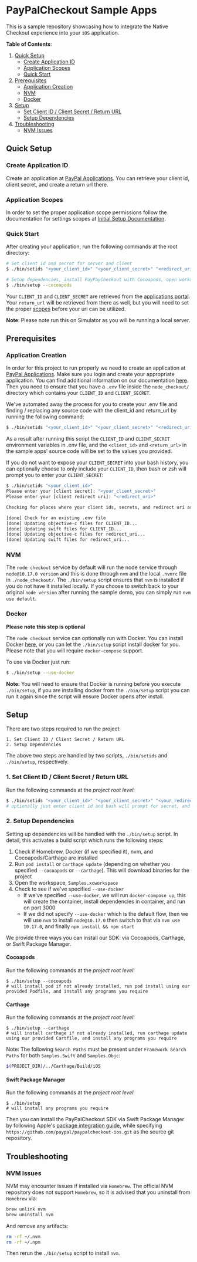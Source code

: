 # PayPalCheckout Sample Apps

This is a sample repository showcasing how to integrate the Native Checkout experience into your `iOS` application.

**Table of Contents**:
<!-- TOC -->  
1. [Quick Setup](#quick-setup)
    - [Create Application ID](#create-application-id)
    - [Application Scopes](#application-scopes)
    - [Quick Start](#quick-start)
2. [Prerequisites](#prerequisites)
    - [Application Creation](#application-creation)
    - [NVM](#nvm)
    - [Docker](#docker)
3. [Setup](#setup)
    - [Set Client ID / Client Secret / Return URL](#1-set-client-id--client-secret--return-url)
    - [Setup Dependencies](#2-setup-dependencies)
4. [Troubleshooting](#troubleshooting)
    - [NVM Issues](#nvm-issues)
<!-- /TOC -->

## Quick Setup

### Create Application ID

Create an application at [PayPal Applications](https://developer.paypal.com/developer/applications/). You can retrieve your client id, client secret, and create a return url there.

### Application Scopes

In order to set the proper application scope permissions follow the documentation for settings scopes at [Initial Setup Documentation](https://developer.paypal.com/docs/limited-release/native-checkout/setup/#opt-in-to-native-checkout).

### Quick Start

After creating your application, run the following commands at the root directory:

```bash
# Set client id and secret for server and client
$ ./bin/setids "<your_client_id>" "<your_client_secret>" "<redirect_uri>"

# Setup dependencies, install PayPayCheckout with Cocoapods, open workspace, and start server
$ ./bin/setup --cocoapods
```

Your `CLIENT_ID` and `CLIENT_SECRET` are retrieved from the [applications portal](https://developer.paypal.com/developer/applications/). Your `return_url` will be retrieved from there as well, but you will need to set the proper [scopes](#application-scopes) before your uri can be utilized.

**Note**: Please note run this on Simulator as you will be running a local server.

## Prerequisites

### Application Creation

In order for this project to run properly we need to create an application at [PayPal Applications](https://developer.paypal.com/developer/applications/). Make sure you login and create your appropriate application. You can find additional information on our documentation [here](https://developer.paypal.com/docs/limited-release/native-checkout/setup/). Then you need to ensure that you have a `.env` file inside the `node_checkout/` directory which contains your `CLIENT_ID` and `CLIENT_SECRET`.

We've automated away the process for you to create your .env file and finding / replacing any source code with the client_id and return_url by running the following command:

```bash
$ ./bin/setids "<your_client_id>" "<your_client_secret>" "<redirect_uri>"
```

As a result after running this script the `CLIENT_ID` and `CLIENT_SECRET` environment variables in .env file, and the `<client_id>` and `<return_url>` in the sample apps' source code will be set to the values you provided.

If you do not want to expose your `CLIENT_SECRET` into your bash history, you can optionally choose to only include your `CLIENT_ID`, then bash or zsh will prompt you to enter your `CLIENT_SECRET`:

```bash
$ ./bin/setids "<your_client_id>"
Please enter your [client secret]: "<your_client_secret>"
Please enter your [client redirect uri]: "<redirect_uri>"

Checking for places where your client ids, secrets, and redirect uri are used

[done] Check for an existing .env file
[done] Updating objective-c files for CLIENT_ID...
[done] Updating swift files for CLIENT_ID...
[done] Updating objective-c files for redirect_uri...
[done] Updating swift files for redirect_uri...
```

### NVM

The `node checkout` service by default will run the node service through `node@10.17.0 version` and this is done through `nvm` and the local `.nvmrc` file in `./node_checkout/`. The `./bin/setup` script ensures that `nvm` is installed if you do not have it installed locally. If you choose to switch back to your original `node version` after running the sample demo, you can simply run `nvm use default`.

### Docker

**Please note this step is optional**

The `node checkout` service can optionally run with Docker. You can install Docker [here](https://docs.docker.com/docker-for-mac/install/), or you can let the `./bin/setup` script install docker for you. Please note that you will require `docker-compose` support. 

To use via Docker just run:

```bash
$ ./bin/setup --use-docker
```

**Note:** You will need to ensure that Docker is running before you execute `./bin/setup`, if you are installing docker from the `./bin/setup` script you can run it again since the script will ensure Docker opens after install.

## Setup

There are two steps required to run the project:

```text
1. Set Client ID / Client Secret / Return URL
2. Setup Dependencies
```

The above two steps are handled by two scripts, `./bin/setids` and `./bin/setup`, respectively.

### 1. Set Client ID / Client Secret / Return URL
Run the following commands at the _project root level_:
```bash
$ ./bin/setids "<your_client_id>" "<your_client_secret>" "<your_redirect_uri>"
# optionally just enter client id and bash will prompt for secret, and redirect uri
```

### 2. Setup Dependencies

Setting up dependencies will be handled with the `./bin/setup` script. In detail, this activates a build script which runs the following steps:

1. Check if Homebrew, Docker (if we specified it), nvm, and Cocoapods/Carthage are installed
2. Run `pod install` or `carthage update` (depending on whether you specified `--cocoapods` or `--carthage`). This will download binaries for the project
3. Open the workspace, `Samples.xcworkspace`
4. Check to see if we've specified `--use-docker`
    - If we've specified `--use-docker`, we will run `docker-compose up`, this will create the container, install dependencies in container, and run on port 3000
    - If we did not specify `--use-docker` which is the default flow, then we will use `nvm` to install `node@10.17.0` then switch to that via `nvm use 10.17.0`, and finally `npm install && npm start`


We provide three ways you can install our SDK: via Cocoapods, Carthage, or Swift Package Manager.

#### Cocoapods
Run the following commands at the _project root level_:
```
$ ./bin/setup --cocoapods
# will install pod if not already installed, run pod install using our provided Podfile, and install any programs you require
```

#### Carthage
Run the following commands at the _project root level_:
```
$ ./bin/setup --carthage
# will install carthage if not already installed, run carthage update using our provided Cartfile, and install any programs you require
```
Note: The following `Search Paths` must be present under `Framework Search Paths` for both `Samples.Swift` and `Samples.Objc`:

```bash
$(PROJECT_DIR)/../Carthage/Build/iOS
```

#### Swift Package Manager
Run the following commands at the _project root level_:
```
$ ./bin/setup
# will install any programs you require
```

Then you can install the PayPalCheckout SDK via Swift Package Manager by following Apple's [package integration guide](https://developer.apple.com/documentation/xcode/adding_package_dependencies_to_your_app), while specifying `https://github.com/paypal/paypalcheckout-ios.git` as the source git repository.

## Troubleshooting

### NVM Issues

NVM may encounter issues if installed via `Homebrew`. The official NVM repository does not support `Homebrew`, so it is advised that you uninstall from `Homebrew` via:

```bash
brew unlink nvm
brew uninstall nvm
```

And remove any artifacts:

```bash
rm -rf ~/.nvm
rm -rf ~/.npm  
```

Then rerun the `./bin/setup` script to install `nvm`.
